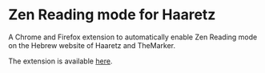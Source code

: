 # Zen Reading mode for Haaretz

A Chrome and Firefox extension to automatically enable Zen Reading mode on the Hebrew website of Haaretz and TheMarker.

The extension is available [here](https://chrome.google.com/webstore/detail/%D7%A7%D7%A8%D7%99%D7%90%D7%AA-%D7%96%D7%9F-%D7%91%D7%A2%D7%99%D7%AA%D7%95%D7%9F-%D7%94%D7%90%D7%A8%D7%A5/dfdmkmeffgpfnnbolblceokkclkacmma).
